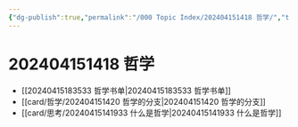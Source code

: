 ```yaml
---
{"dg-publish":true,"permalink":"/000 Topic Index/202404151418 哲学/","tags":["index","哲学"],"noteIcon":"2","created":"2023-08-08T12:54:06+08:00","updated":"2024-09-05T22:44:10+08:00"}
---
```



# 202404151418 哲学

- [[20240415183533 哲学书单\|20240415183533 哲学书单]]
- [[card/哲学/202404151420 哲学的分支\|202404151420 哲学的分支]]
- [[card/思考/20240415141933 什么是哲学\|20240415141933 什么是哲学]]
